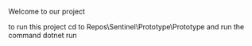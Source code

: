 Welcome to our project

to run this project cd to Repos\Sentinel\Prototype\Prototype and run the command
    dotnet run